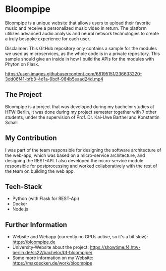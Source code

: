 # Bloompipe
Bloompipe is a unique website that allows users to upload their favorite music and receive a personalized music video in return. The platform utilizes advanced audio analysis and neural network technologies to create a truly bespoke experience for each user.

Disclaimer: This GitHub repository only contains a sample for the modules we used as microservices, as the whole code is in a private repository. This sample should give an inside in how I build the APIs for the modules with Phyton on Flask.

https://user-images.githubusercontent.com/68195151/236633220-3dd06f41-bfb3-4d1a-9bdf-984b5eaad24d.mp4

## The Project
Bloompipe is a project that was developed during my bachelor studies at HTW-Berlin, it was done during my project semester together with 7 other students, under the supervision of Prof. Dr. Kai-Uwe Barthel and Konstantin Schall

## My Contribution
I was part of the team responsible for designing the software architecture of the web-app, which was based on a micro-service architecture, and designing the REST-API. I also developed the micro-service module responsible for postprocessing and worked collaboratively with the rest of the team on building the web app.

## Tech-Stack
- Python (with Flask for REST-Api)
- Docker
- Node.js

## Further Information
- Website and Webapp (currently no GPUs active, so it's a bit slow): https://bloompipe.de
- University-Website about the project: https://showtime.f4.htw-berlin.de/ss22/bachelor/b1-bloompipe/
- Some more information on my Website: https://maxdecken.de/work/bloompipe

